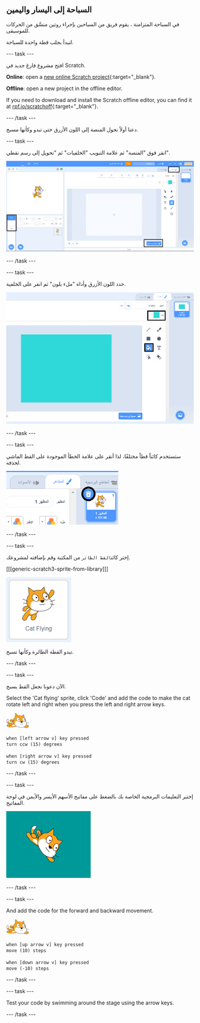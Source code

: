 ## السباحة إلى اليسار واليمين

في السباحة المتزامنة ، يقوم فريق من السباحين بإجراء روتين منسَّق من الحركات للموسيقى.

لنبدأ بجلب قطة واحدة للسباحة.

--- task ---

افتح مشروع فارغ جديد في Scratch.

**Online**: open a [new online Scratch project](http://rpf.io/scratchnew){:target="_blank"}.

**Offline**: open a new project in the offline editor.

If you need to download and install the Scratch offline editor, you can find it at [rpf.io/scratchoff](http://rpf.io/scratchoff){:target="_blank"}.

--- /task ---

دعنا أولاً نحول المنصة إلى اللون الأزرق حتى تبدو وكأنها مسبح.

--- task ---

انقر فوق "المنصة" ثم علامة التبويب "الخلفيات" ثم "تحويل إلى رسم نقطي".

![scratch screen with stage, backdrops and convert to bitmap highlighted](images/swim-select-backdrop.png)

--- /task ---

--- task ---

حدد اللون الأزرق وأداة "ملء بلون" ثم انقر على الخلفية.

![تم تحديد علامة التبويب "الخلفيات" وأداة الملء](images/swim-fill.png)

--- /task ---

--- task ---

ستستخدم كائناً قطاً مختلفًا، لذا أنقر على علامة الخطأ الموجودة على القط الماشي لحذفه.

![تم تحديد قائمة الحذف](images/swim-delete.png)

--- /task ---

--- task ---

إختر كائن`القط الطائر` من المكتبة وقم بإضافته لمشروعك.

[[[generic-scratch3-sprite-from-library]]]

![Cat Flying sprite highlighted](images/swim-sprite.png)

تبدو القطة الطائرة وكأنها تسبح.

--- /task ---

--- task ---

الآن دعونا نجعل القط يسبح.

Select the 'Cat flying' sprite, click 'Code' and add the code to make the cat rotate left and right when you press the left and right arrow keys.

![الكائن السبّاح](images/swimmer-sprite.png)

```blocks3
when [left arrow v] key pressed
turn ccw (15) degrees

when [right arrow v] key pressed
turn cw (15) degrees
```

--- /task ---

--- task ---

إختبر التعليمات البرمجية الخاصة بك بالضغط على مفاتيح الأسهم الأيسر والأيمن في لوحة المفاتيح.

![cat sprite rotated right](images/swim-right.png)

--- /task ---

--- task ---

And add the code for the forward and backward movement.

![الكائن السبّاح](images/swimmer-sprite.png)

```blocks3
when [up arrow v] key pressed
move (10) steps

when [down arrow v] key pressed
move (-10) steps 
```

--- /task ---

--- task ---

Test your code by swimming around the stage using the arrow keys.

--- /task ---

